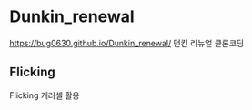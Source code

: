 # Dunkin_renewal

https://bug0630.github.io/Dunkin_renewal/
던킨 리뉴얼 클론코딩

## Flicking
Flicking 캐러셀 활용
